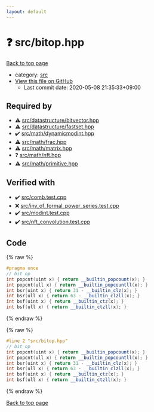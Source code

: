 ```yaml
---
layout: default
---
```


<!-- mathjax config similar to math.stackexchange -->
<script type="text/javascript" async
  src="https://cdnjs.cloudflare.com/ajax/libs/mathjax/2.7.5/MathJax.js?config=TeX-MML-AM_CHTML">
</script>
<script type="text/x-mathjax-config">
  MathJax.Hub.Config({
    TeX: { equationNumbers: { autoNumber: "AMS" }},
    tex2jax: {
      inlineMath: [ ['$','$'] ],
      processEscapes: true
    },
    "HTML-CSS": { matchFontHeight: false },
    displayAlign: "left",
    displayIndent: "2em"
  });
</script>

<script type="text/javascript" src="https://cdnjs.cloudflare.com/ajax/libs/jquery/3.4.1/jquery.min.js"></script>
<script src="https://cdn.jsdelivr.net/npm/jquery-balloon-js@1.1.2/jquery.balloon.min.js" integrity="sha256-ZEYs9VrgAeNuPvs15E39OsyOJaIkXEEt10fzxJ20+2I=" crossorigin="anonymous"></script>
<script type="text/javascript" src="../../assets/js/copy-button.js"></script>
<link rel="stylesheet" href="../../assets/css/copy-button.css" />


# :question: src/bitop.hpp

<a href="../../index.html">Back to top page</a>

* category: <a href="../../index.html#25d902c24283ab8cfbac54dfa101ad31">src</a>
* <a href="{{ site.github.repository_url }}/blob/master/src/bitop.hpp">View this file on GitHub</a>
    - Last commit date: 2020-05-08 21:35:33+09:00




## Required by

* :warning: <a href="datastructure/bitvector.hpp.html">src/datastructure/bitvector.hpp</a>
* :warning: <a href="datastructure/fastset.hpp.html">src/datastructure/fastset.hpp</a>
* :heavy_check_mark: <a href="math/dynamicmodint.hpp.html">src/math/dynamicmodint.hpp</a>
* :warning: <a href="math/frac.hpp.html">src/math/frac.hpp</a>
* :warning: <a href="math/matrix.hpp.html">src/math/matrix.hpp</a>
* :question: <a href="math/nft.hpp.html">src/math/nft.hpp</a>
* :warning: <a href="math/primitive.hpp.html">src/math/primitive.hpp</a>


## Verified with

* :heavy_check_mark: <a href="../../verify/src/comb.test.cpp.html">src/comb.test.cpp</a>
* :x: <a href="../../verify/src/inv_of_formal_power_series.test.cpp.html">src/inv_of_formal_power_series.test.cpp</a>
* :heavy_check_mark: <a href="../../verify/src/modint.test.cpp.html">src/modint.test.cpp</a>
* :heavy_check_mark: <a href="../../verify/src/nft_convolution.test.cpp.html">src/nft_convolution.test.cpp</a>


## Code

<a id="unbundled"></a>
{% raw %}
```cpp
#pragma once
// bit op
int popcnt(uint x) { return __builtin_popcount(x); }
int popcnt(ull x) { return __builtin_popcountll(x); }
int bsr(uint x) { return 31 - __builtin_clz(x); }
int bsr(ull x) { return 63 - __builtin_clzll(x); }
int bsf(uint x) { return __builtin_ctz(x); }
int bsf(ull x) { return __builtin_ctzll(x); }

```
{% endraw %}

<a id="bundled"></a>
{% raw %}
```cpp
#line 2 "src/bitop.hpp"
// bit op
int popcnt(uint x) { return __builtin_popcount(x); }
int popcnt(ull x) { return __builtin_popcountll(x); }
int bsr(uint x) { return 31 - __builtin_clz(x); }
int bsr(ull x) { return 63 - __builtin_clzll(x); }
int bsf(uint x) { return __builtin_ctz(x); }
int bsf(ull x) { return __builtin_ctzll(x); }

```
{% endraw %}

<a href="../../index.html">Back to top page</a>

